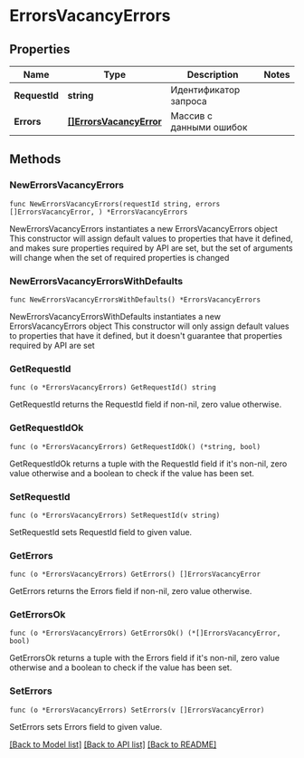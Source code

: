 # ErrorsVacancyErrors

## Properties

Name | Type | Description | Notes
------------ | ------------- | ------------- | -------------
**RequestId** | **string** | Идентификатор запроса | 
**Errors** | [**[]ErrorsVacancyError**](ErrorsVacancyError.md) | Массив с данными ошибок | 

## Methods

### NewErrorsVacancyErrors

`func NewErrorsVacancyErrors(requestId string, errors []ErrorsVacancyError, ) *ErrorsVacancyErrors`

NewErrorsVacancyErrors instantiates a new ErrorsVacancyErrors object
This constructor will assign default values to properties that have it defined,
and makes sure properties required by API are set, but the set of arguments
will change when the set of required properties is changed

### NewErrorsVacancyErrorsWithDefaults

`func NewErrorsVacancyErrorsWithDefaults() *ErrorsVacancyErrors`

NewErrorsVacancyErrorsWithDefaults instantiates a new ErrorsVacancyErrors object
This constructor will only assign default values to properties that have it defined,
but it doesn't guarantee that properties required by API are set

### GetRequestId

`func (o *ErrorsVacancyErrors) GetRequestId() string`

GetRequestId returns the RequestId field if non-nil, zero value otherwise.

### GetRequestIdOk

`func (o *ErrorsVacancyErrors) GetRequestIdOk() (*string, bool)`

GetRequestIdOk returns a tuple with the RequestId field if it's non-nil, zero value otherwise
and a boolean to check if the value has been set.

### SetRequestId

`func (o *ErrorsVacancyErrors) SetRequestId(v string)`

SetRequestId sets RequestId field to given value.


### GetErrors

`func (o *ErrorsVacancyErrors) GetErrors() []ErrorsVacancyError`

GetErrors returns the Errors field if non-nil, zero value otherwise.

### GetErrorsOk

`func (o *ErrorsVacancyErrors) GetErrorsOk() (*[]ErrorsVacancyError, bool)`

GetErrorsOk returns a tuple with the Errors field if it's non-nil, zero value otherwise
and a boolean to check if the value has been set.

### SetErrors

`func (o *ErrorsVacancyErrors) SetErrors(v []ErrorsVacancyError)`

SetErrors sets Errors field to given value.



[[Back to Model list]](../README.md#documentation-for-models) [[Back to API list]](../README.md#documentation-for-api-endpoints) [[Back to README]](../README.md)


